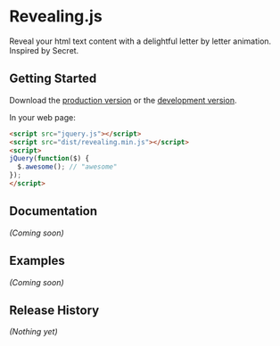 # Revealing.js

Reveal your html text content with a delightful letter by letter animation. Inspired by Secret.

## Getting Started

Download the [production version][min] or the [development version][max].

[min]: https://raw.github.com/dulaccc/jquery-revealing/master/dist/jquery.revealing.min.js
[max]: https://raw.github.com/dulaccc/jquery-revealing/master/dist/jquery.revealing.js

In your web page:

```html
<script src="jquery.js"></script>
<script src="dist/revealing.min.js"></script>
<script>
jQuery(function($) {
  $.awesome(); // "awesome"
});
</script>
```

## Documentation
_(Coming soon)_

## Examples
_(Coming soon)_

## Release History
_(Nothing yet)_
